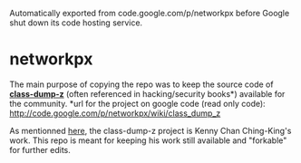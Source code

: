 Automatically exported from code.google.com/p/networkpx before Google shut down its code hosting service.

# networkpx

The main purpose of copying the repo was to keep the source code of **[class-dump-z](https://github.com/JeffMv/networkpx/tree/master/hk.kennytm.Peace)** (often referenced in hacking/security books\*) available for the community.
\*url for the project on google code (read only code): http://code.google.com/p/networkpx/wiki/class_dump_z

As mentionned [here](https://books.google.fr/books?id=Youyu15xY9gC&pg=PA154&lpg=PA154&dq=networkpx+project+google&source=bl&ots=_UJxHHyRZq&sig=ss-j7GTmf6IFEx8xMh7jink-2ag&hl=fr&sa=X&ved=0ahUKEwjD0dP7-MnUAhXH1hoKHbsSA4QQ6AEISTAG#v=onepage&q=networkpx%20project%20google&f=false), the class-dump-z project is Kenny Chan Ching-King's work.
This repo is meant for keeping his work still available and "forkable" for further edits.
